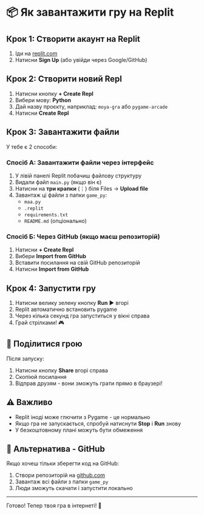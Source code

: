# 📦 Як завантажити гру на Replit

## Крок 1: Створити акаунт на Replit
1. Іди на [replit.com](https://replit.com)
2. Натисни **Sign Up** (або увійди через Google/GitHub)

## Крок 2: Створити новий Repl
1. Натисни кнопку **+ Create Repl**
2. Вибери мову: **Python**
3. Дай назву проєкту, наприклад: `moya-gra` або `pygame-arcade`
4. Натисни **Create Repl**

## Крок 3: Завантажити файли
У тебе є 2 способи:

### Спосіб А: Завантажити файли через інтерфейс
1. У лівій панелі Replit побачиш файлову структуру
2. Видали файл `main.py` (якщо він є)
3. Натисни на **три крапки** (⋮) біля Files → **Upload file**
4. Завантаж ці файли з папки `game_py`:
   - `maa.py`
   - `.replit`
   - `requirements.txt`
   - `README.md` (опціонально)

### Спосіб Б: Через GitHub (якщо маєш репозиторій)
1. Натисни **+ Create Repl**
2. Вибери **Import from GitHub**
3. Вставити посилання на свій GitHub репозиторій
4. Натисни **Import from GitHub**

## Крок 4: Запустити гру
1. Натисни велику зелену кнопку **Run** ▶️ вгорі
2. Replit автоматично встановить pygame
3. Через кілька секунд гра запуститься у вікні справа
4. Грай стрілками! 🎮

## 🔗 Поділитися грою
Після запуску:
1. Натисни кнопку **Share** вгорі справа
2. Скопіюй посилання
3. Відправ друзям - вони зможуть грати прямо в браузері!

## ⚠️ Важливо
- Replit іноді може глючити з Pygame - це нормально
- Якщо гра не запускається, спробуй натиснути **Stop** і **Run** знову
- У безкоштовному плані можуть бути обмеження

## 🎯 Альтернатива - GitHub
Якщо хочеш тільки зберегти код на GitHub:
1. Створи репозиторій на [github.com](https://github.com)
2. Завантаж всі файли з папки `game_py`
3. Люди зможуть скачати і запустити локально

---

Готово! Тепер твоя гра в інтернеті! 🚀
